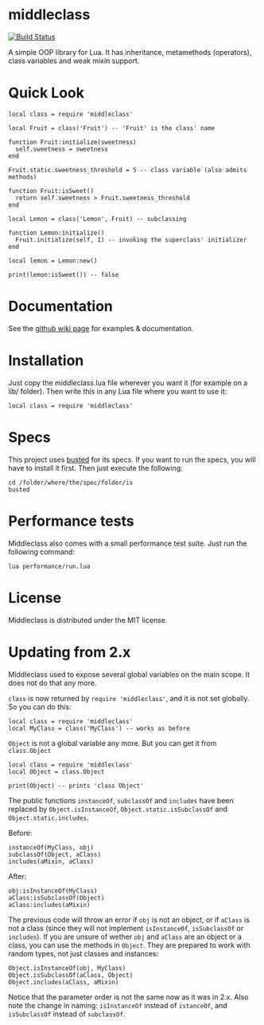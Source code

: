 middleclass
===========

[![Build Status](https://travis-ci.org/kikito/middleclass.png?branch=master)](https://travis-ci.org/kikito/middleclass)

A simple OOP library for Lua. It has inheritance, metamethods (operators), class variables and weak mixin support.

Quick Look
==========

    local class = require 'middleclass'

    local Fruit = class('Fruit') -- 'Fruit' is the class' name

    function Fruit:initialize(sweetness)
      self.sweetness = sweetness
    end

    Fruit.static.sweetness_threshold = 5 -- class variable (also admits methods)

    function Fruit:isSweet()
      return self.sweetness > Fruit.sweetness_threshold
    end

    local Lemon = class('Lemon', Fruit) -- subclassing

    function Lemon:initialize()
      Fruit.initialize(self, 1) -- invoking the superclass' initializer
    end

    local lemon = Lemon:new()

    print(lemon:isSweet()) -- false

Documentation
=============

See the [github wiki page](https://github.com/kikito/middleclass/wiki) for examples & documentation.

Installation
============

Just copy the middleclass.lua file wherever you want it (for example on a lib/ folder). Then write this in any Lua file where you want to use it:

    local class = require 'middleclass'

Specs
=====

This project uses [busted](http://olivinelabs.com/busted/) for its specs. If you want to run the specs, you will have to install it first. Then just execute the following:

    cd /folder/where/the/spec/folder/is
    busted

Performance tests
=================

Middleclass also comes with a small performance test suite. Just run the following command:

    lua performance/run.lua

License
=======

Middleclass is distributed under the MIT license.

Updating from 2.x
=================

Middleclass used to expose several global variables on the main scope. It does not do that any more.

`class` is now returned by `require 'middleclass'`, and it is not set globally. So you can do this:

    local class = require 'middleclass'
    local MyClass = class('MyClass') -- works as before

`Object` is not a global variable any more. But you can get it from `class.Object`

    local class = require 'middleclass'
    local Object = class.Object

    print(Object) -- prints 'class Object'

The public functions `instanceOf`, `subclassOf` and `includes` have been replaced by `Object.isInstanceOf`, `Object.static.isSubclassOf` and `Object.static.includes`.

Before:

    instanceOf(MyClass, obj)
    subclassOf(Object, aClass)
    includes(aMixin, aClass)

After:

    obj:isInstanceOf(MyClass)
    aClass:isSubclassOf(Object)
    aClass:includes(aMixin)

The previous code will throw an error if `obj` is not an object, or if `aClass` is not a class (since they will not implement `isInstanceOf`, `isSubclassOf` or `includes`).
If you are unsure of wether `obj` and `aClass` are an object or a class, you can use the methods in `Object`. They are prepared to work with random types, not just classes and instances:

    Object.isInstanceOf(obj, MyClass)
    Object.isSubclassOf(aClass, Object)
    Object.includes(aClass, aMixin)

Notice that the parameter order is not the same now as it was in 2.x. Also note the change in naming: `isInstanceOf` instead of `istanceOf`, and `isSubclassOf` instead of `subclassOf`.



